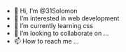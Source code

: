 - 👋 Hi, I’m @31Solomon
- 👀 I’m interested in web development
- 🌱 I’m currently learning css
- 💞️ I’m looking to collaborate on ...
- 📫 How to reach me ...

<!---
31Solomon/31Solomon is a ✨ special ✨ repository because its `README.md` (this file) appears on your GitHub profile.
You can click the Preview link to take a look at your changes.
--->

